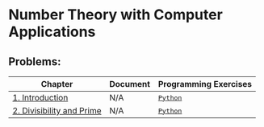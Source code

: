 # Number Theory with Computer Applications

## Problems:
| Chapter | Document | Programming Exercises |
| ------- | -------- | --------------------- |
| [1. Introduction](https://github.com/hunterjmatthews/Number-Theory-with-Computer-Applications/tree/main/Chapters/Chapter%201) | N/A | <kbd>[Python](https://github.com/hunterjmatthews/Number-Theory-with-Computer-Applications/tree/main/Chapters/Chapter%201)</kbd> |
| [2. Divisibility and Prime](https://github.com/hunterjmatthews/Number-Theory-with-Computer-Applications/tree/main/Chapters/Chapter%202) | N/A | <kbd>[Python]()</kbd> |
